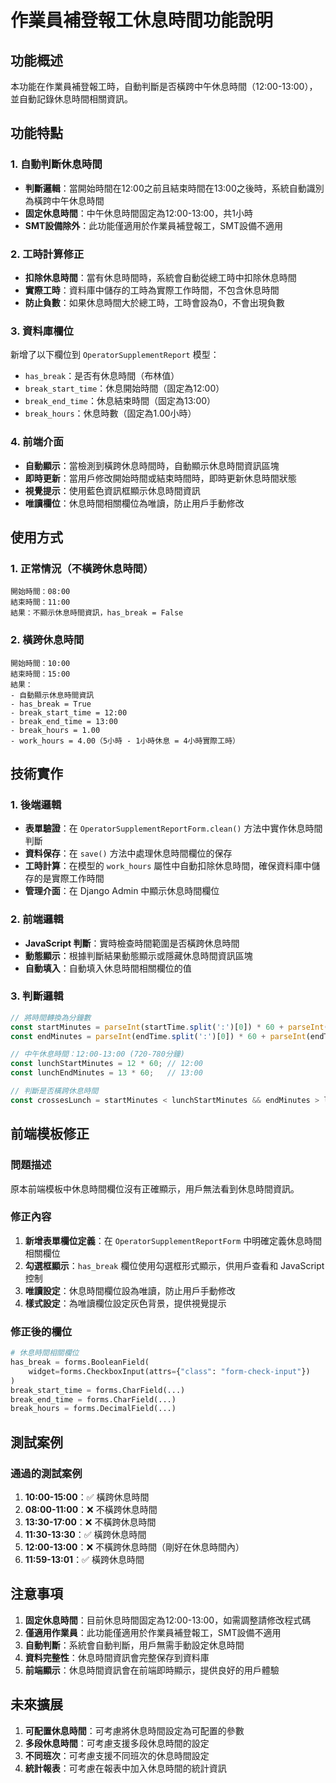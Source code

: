 # 作業員補登報工休息時間功能說明

## 功能概述

本功能在作業員補登報工時，自動判斷是否橫跨中午休息時間（12:00-13:00），並自動記錄休息時間相關資訊。

## 功能特點

### 1. 自動判斷休息時間
- **判斷邏輯**：當開始時間在12:00之前且結束時間在13:00之後時，系統自動識別為橫跨中午休息時間
- **固定休息時間**：中午休息時間固定為12:00-13:00，共1小時
- **SMT設備除外**：此功能僅適用於作業員補登報工，SMT設備不適用

### 2. 工時計算修正
- **扣除休息時間**：當有休息時間時，系統會自動從總工時中扣除休息時間
- **實際工時**：資料庫中儲存的工時為實際工作時間，不包含休息時間
- **防止負數**：如果休息時間大於總工時，工時會設為0，不會出現負數

### 3. 資料庫欄位
新增了以下欄位到 `OperatorSupplementReport` 模型：

- `has_break`：是否有休息時間（布林值）
- `break_start_time`：休息開始時間（固定為12:00）
- `break_end_time`：休息結束時間（固定為13:00）
- `break_hours`：休息時數（固定為1.00小時）

### 4. 前端介面
- **自動顯示**：當檢測到橫跨休息時間時，自動顯示休息時間資訊區塊
- **即時更新**：當用戶修改開始時間或結束時間時，即時更新休息時間狀態
- **視覺提示**：使用藍色資訊框顯示休息時間資訊
- **唯讀欄位**：休息時間相關欄位為唯讀，防止用戶手動修改

## 使用方式

### 1. 正常情況（不橫跨休息時間）
```
開始時間：08:00
結束時間：11:00
結果：不顯示休息時間資訊，has_break = False
```

### 2. 橫跨休息時間
```
開始時間：10:00
結束時間：15:00
結果：
- 自動顯示休息時間資訊
- has_break = True
- break_start_time = 12:00
- break_end_time = 13:00
- break_hours = 1.00
- work_hours = 4.00（5小時 - 1小時休息 = 4小時實際工時）
```

## 技術實作

### 1. 後端邏輯
- **表單驗證**：在 `OperatorSupplementReportForm.clean()` 方法中實作休息時間判斷
- **資料保存**：在 `save()` 方法中處理休息時間欄位的保存
- **工時計算**：在模型的 `work_hours` 屬性中自動扣除休息時間，確保資料庫中儲存的是實際工作時間
- **管理介面**：在 Django Admin 中顯示休息時間欄位

### 2. 前端邏輯
- **JavaScript 判斷**：實時檢查時間範圍是否橫跨休息時間
- **動態顯示**：根據判斷結果動態顯示或隱藏休息時間資訊區塊
- **自動填入**：自動填入休息時間相關欄位的值

### 3. 判斷邏輯
```javascript
// 將時間轉換為分鐘數
const startMinutes = parseInt(startTime.split(':')[0]) * 60 + parseInt(startTime.split(':')[1]);
const endMinutes = parseInt(endTime.split(':')[0]) * 60 + parseInt(endTime.split(':')[1]);

// 中午休息時間：12:00-13:00 (720-780分鐘)
const lunchStartMinutes = 12 * 60; // 12:00
const lunchEndMinutes = 13 * 60;   // 13:00

// 判斷是否橫跨休息時間
const crossesLunch = startMinutes < lunchStartMinutes && endMinutes > lunchEndMinutes;
```

## 前端模板修正

### 問題描述
原本前端模板中休息時間欄位沒有正確顯示，用戶無法看到休息時間資訊。

### 修正內容
1. **新增表單欄位定義**：在 `OperatorSupplementReportForm` 中明確定義休息時間相關欄位
2. **勾選框顯示**：`has_break` 欄位使用勾選框形式顯示，供用戶查看和 JavaScript 控制
3. **唯讀設定**：休息時間欄位設為唯讀，防止用戶手動修改
4. **樣式設定**：為唯讀欄位設定灰色背景，提供視覺提示

### 修正後的欄位
```python
# 休息時間相關欄位
has_break = forms.BooleanField(
    widget=forms.CheckboxInput(attrs={"class": "form-check-input"})
)
break_start_time = forms.CharField(...)
break_end_time = forms.CharField(...)
break_hours = forms.DecimalField(...)
```

## 測試案例

### 通過的測試案例
1. **10:00-15:00**：✅ 橫跨休息時間
2. **08:00-11:00**：❌ 不橫跨休息時間
3. **13:30-17:00**：❌ 不橫跨休息時間
4. **11:30-13:30**：✅ 橫跨休息時間
5. **12:00-13:00**：❌ 不橫跨休息時間（剛好在休息時間內）
6. **11:59-13:01**：✅ 橫跨休息時間

## 注意事項

1. **固定休息時間**：目前休息時間固定為12:00-13:00，如需調整請修改程式碼
2. **僅適用作業員**：此功能僅適用於作業員補登報工，SMT設備不適用
3. **自動判斷**：系統會自動判斷，用戶無需手動設定休息時間
4. **資料完整性**：休息時間資訊會完整保存到資料庫
5. **前端顯示**：休息時間資訊會在前端即時顯示，提供良好的用戶體驗

## 未來擴展

1. **可配置休息時間**：可考慮將休息時間設定為可配置的參數
2. **多段休息時間**：可考慮支援多段休息時間的設定
3. **不同班次**：可考慮支援不同班次的休息時間設定
4. **統計報表**：可考慮在報表中加入休息時間的統計資訊 